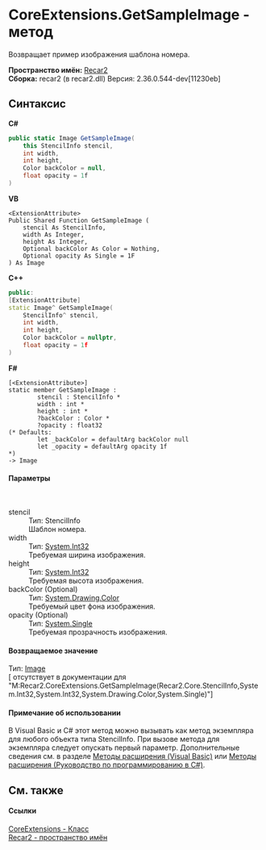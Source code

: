 # CoreExtensions.GetSampleImage - метод
 

Возвращает пример изображения шаблона номера.

**Пространство имён:**&nbsp;<a href="0dd0c505-07fc-c3e8-128c-d1a0701f2a29">Recar2</a><br />**Сборка:**&nbsp;recar2 (в recar2.dll) Версия: 2.36.0.544-dev[11230eb]

## Синтаксис

**C#**<br />
``` C#
public static Image GetSampleImage(
	this StencilInfo stencil,
	int width,
	int height,
	Color backColor = null,
	float opacity = 1f
)
```

**VB**<br />
``` VB
<ExtensionAttribute>
Public Shared Function GetSampleImage ( 
	stencil As StencilInfo,
	width As Integer,
	height As Integer,
	Optional backColor As Color = Nothing,
	Optional opacity As Single = 1F
) As Image
```

**C++**<br />
``` C++
public:
[ExtensionAttribute]
static Image^ GetSampleImage(
	StencilInfo^ stencil, 
	int width, 
	int height, 
	Color backColor = nullptr, 
	float opacity = 1f
)
```

**F#**<br />
``` F#
[<ExtensionAttribute>]
static member GetSampleImage : 
        stencil : StencilInfo * 
        width : int * 
        height : int * 
        ?backColor : Color * 
        ?opacity : float32 
(* Defaults:
        let _backColor = defaultArg backColor null
        let _opacity = defaultArg opacity 1f
*)
-> Image 

```


#### Параметры
&nbsp;<dl><dt>stencil</dt><dd>Тип:&nbsp;StencilInfo<br />Шаблон номера.</dd><dt>width</dt><dd>Тип:&nbsp;<a href="http://msdn2.microsoft.com/ru-ru/library/td2s409d" target="_blank">System.Int32</a><br />Требуемая ширина изображения.</dd><dt>height</dt><dd>Тип:&nbsp;<a href="http://msdn2.microsoft.com/ru-ru/library/td2s409d" target="_blank">System.Int32</a><br />Требуемая высота изображения.</dd><dt>backColor (Optional)</dt><dd>Тип:&nbsp;<a href="http://msdn2.microsoft.com/ru-ru/library/14w97wkc" target="_blank">System.Drawing.Color</a><br />Требуемый цвет фона изображения.</dd><dt>opacity (Optional)</dt><dd>Тип:&nbsp;<a href="http://msdn2.microsoft.com/ru-ru/library/3www918f" target="_blank">System.Single</a><br />Требуемая прозрачность изображения.</dd></dl>

#### Возвращаемое значение
Тип:&nbsp;<a href="http://msdn2.microsoft.com/ru-ru/library/k7e7b2kd" target="_blank">Image</a><br />\[<returns> отсутствует в документации для "M:Recar2.CoreExtensions.GetSampleImage(Recar2.Core.StencilInfo,System.Int32,System.Int32,System.Drawing.Color,System.Single)"\]

#### Примечание об использовании
В Visual Basic и C# этот метод можно вызывать как метод экземпляра для любого объекта типа StencilInfo. При вызове метода для экземпляра следует опускать первый параметр. Дополнительные сведения см. в разделе <a href="http://msdn.microsoft.com/ru-ru/library/bb384936.aspx" target="_blank">Методы расширения (Visual Basic)</a> или <a href="http://msdn.microsoft.com/ru-ru/library/bb383977.aspx" target="_blank">Методы расширения (Руководство по программированию в C#)</a>.

## См. также


#### Ссылки
<a href="5ba49a35-7e5c-029c-481a-c3ab6ec739a9">CoreExtensions - Класс</a><br /><a href="0dd0c505-07fc-c3e8-128c-d1a0701f2a29">Recar2 - пространство имён</a><br />